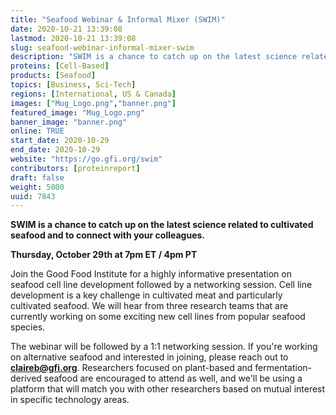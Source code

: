 ```yaml
---
title: "Seafood Webinar & Informal Mixer (SWIM)"
date: 2020-10-21 13:39:08
lastmod: 2020-10-21 13:39:08
slug: seafood-webinar-informal-mixer-swim
description: "SWIM is a chance to catch up on the latest science related to cultivated seafood and to connect with your colleagues.Thursday, October 29th at 7pm ET / 4pm PTJoin the Good Food Institute for a highly informative presentation on seafood cell line development followed by a networking session. Cell line development is a key challenge in cultivated meat and particularly cultivated seafood. We will hear from three research teams that are currently working on some exciting new cell lines from popular seafood species."
proteins: [Cell-Based]
products: [Seafood]
topics: [Business, Sci-Tech]
regions: [International, US & Canada]
images: ["Mug_Logo.png","banner.png"]
featured_image: "Mug_Logo.png"
banner_image: "banner.png"
online: TRUE
start_date: 2020-10-29
end_date: 2020-10-29
website: "https://go.gfi.org/swim"
contributors: [proteinreport]
draft: false
weight: 5000
uuid: 7843
---
```

**SWIM is a chance to catch up on the latest science related to
cultivated seafood and to connect with your colleagues.**

**Thursday, October 29th at 7pm ET / 4pm PT**

Join the Good Food Institute for a highly informative presentation on
seafood cell line development followed by a networking session. Cell
line development is a key challenge in cultivated meat and particularly
cultivated seafood. We will hear from three research teams that are
currently working on some exciting new cell lines from popular seafood
species.

The webinar will be followed by a 1:1 networking session. If you\'re
working on alternative seafood and interested in joining, please reach
out to [**claireb@gfi.org**](mailto:claireb@gfi.org). Researchers
focused on plant-based and fermentation-derived seafood are encouraged
to attend as well, and we\'ll be using a platform that will match you
with other researchers based on mutual interest in specific technology
areas.
